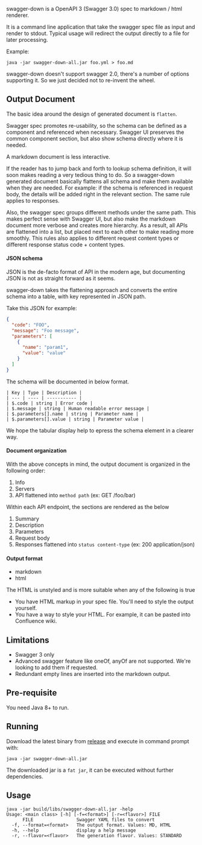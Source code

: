 swagger-down is a OpenAPI 3 (Swagger 3.0) spec to markdown / html renderer.

It is a command line application that take the swagger spec file as input and render to stdout.
Typical usage will redirect the output directly to a file for later processing.

Example:

```
java -jar swagger-down-all.jar foo.yml > foo.md
```

swagger-down doesn't support swagger 2.0, there's a number of options supporting it.
So we just decided not to re-invent the wheel.

Output Document
---------------

The basic idea around the design of generated document is `flatten`.

Swagger spec promotes re-usability, so the schema can be defined as a component and referenced when necessary.
Swagger UI preserves the common component section, but also show schema directly where it is needed.

A markdown document is less interactive.

If the reader has to jump back and forth to lookup schema definition, it will soon makes reading a very tedious thing to do.
So a swagger-down generated document basically flattens all schema and make them available when they are needed.
For example: if the schema is referenced in request body, the details will be added right in the relevant section.
The same rule applies to responses.

Also, the swagger spec groups different methods under the same path. This makes perfect sense with Swagger UI,
but also make the markdown document more verbose and creates more hierarchy.
As a result, all APIs are flattened into a list, but placed next to each other to make reading more smoothly.
This rules also applies to different request content types or different response status code + content types.

#### JSON schema

JSON is the de-facto format of API in the modern age, but documenting JSON is not as straight forward as it seems.

swagger-down takes the flattening approach and converts the entire schema into a table, with key represented in JSON path.

Take this JSON for example:

```json
{
  "code": "FOO",
  "message": "Foo message",
  "parameters": [
    {
      "name": "param1",
      "value": "value"
    }
  ]
}
```

The schema will be documented in below format.

```
| Key | Type | Description |
| --- | ---- | ----------- |
| $.code | string | Error code |
| $.message | string | Human readable error message |
| $.parameters[].name | string | Parameter name |
| $.parameters[].value | string | Parameter value |
```

We hope the tabular display help to epress the schema element in a clearer way.

#### Document organization

With the above concepts in mind, the output document is organized in the following order:

1. Info
2. Servers
3. API flattened into `method path` (ex: GET /foo/bar)

Within each API endpoint, the sections are rendered as the below

1. Summary
2. Description
3. Parameters
4. Request body
5. Responses flattened into `status content-type` (ex: 200 application/json)

#### Output format

- markdown
- html

The HTML is unstyled and is more suitable when any of the following is true

- You have HTML markup in your spec file. You'll need to style the output yourself.
- You have a way to style your HTML. For example, it can be pasted into Confluence wiki.

Limitations
-----------

- Swagger 3 only
- Advanced swagger feature like oneOf, anyOf are not supported. We're looking to add them if requested.
- Redundant empty lines are inserted into the markdown output.

Pre-requisite
-------------

You need Java 8+ to run.

Running
-------

Download the latest binary from [release](https://github.com/sohoffice/swagger-down/releases) 
and execute in command prompt with:

```
java -jar swagger-down-all.jar
```

The downloaded jar is a `fat jar`, it can be executed without further dependencies.

## Usage

```
java -jar build/libs/swagger-down-all.jar -help
Usage: <main class> [-h] [-f=<format>] [-r=<flavor>] FILE
      FILE                Swagger YAML files to convert
  -f, --format=<format>   The output format. Values: MD, HTML
  -h, --help              display a help message
  -r, --flavor=<flavor>   The generation flavor. Values: STANDARD
```
